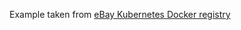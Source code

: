 Example taken from [eBay Kubernetes Docker registry](https://github.com/eBay/Kubernetes/tree/master/cluster/addons/registry)
